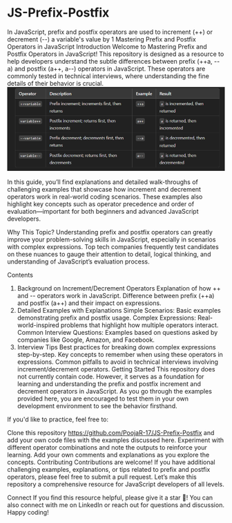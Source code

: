 # JS-Prefix-Postfix
In JavaScript, prefix and postfix operators are used to increment (++) or decrement (--) a variable's value by 1
Mastering Prefix and Postfix Operators in JavaScript
Introduction
Welcome to Mastering Prefix and Postfix Operators in JavaScript! This repository is designed as a resource to help developers understand the subtle differences between prefix (++a, --a) and postfix (a++, a--) operators in JavaScript. These operators are commonly tested in technical interviews, where understanding the fine details of their behavior is crucial.
![summary](https://github.com/PoojaR-17/JS-Prefix-Postfix/blob/main/prefix%26postfix.png)

In this guide, you’ll find explanations and detailed walk-throughs of challenging examples that showcase how increment and decrement operators work in real-world coding scenarios. These examples also highlight key concepts such as operator precedence and order of evaluation—important for both beginners and advanced JavaScript developers.

Why This Topic?
Understanding prefix and postfix operators can greatly improve your problem-solving skills in JavaScript, especially in scenarios with complex expressions. Top tech companies frequently test candidates on these nuances to gauge their attention to detail, logical thinking, and understanding of JavaScript’s evaluation process.

Contents
1. Background on Increment/Decrement Operators
Explanation of how ++ and -- operators work in JavaScript.
Difference between prefix (++a) and postfix (a++) and their impact on expressions.
2. Detailed Examples with Explanations
Simple Scenarios: Basic examples demonstrating prefix and postfix usage.
Complex Expressions: Real-world-inspired problems that highlight how multiple operators interact.
Common Interview Questions: Examples based on questions asked by companies like Google, Amazon, and Facebook.
3. Interview Tips
Best practices for breaking down complex expressions step-by-step.
Key concepts to remember when using these operators in expressions.
Common pitfalls to avoid in technical interviews involving increment/decrement operators.
Getting Started
This repository does not currently contain code. However, it serves as a foundation for learning and understanding the prefix and postfix increment and decrement operators in JavaScript. As you go through the examples provided here, you are encouraged to test them in your own development environment to see the behavior firsthand.

If you'd like to practice, feel free to:

Clone this repository https://github.com/PoojaR-17/JS-Prefix-Postfix
and add your own code files with the examples discussed here.
Experiment with different operator combinations and note the outputs to reinforce your learning.
Add your own comments and explanations as you explore the concepts.
Contributing
Contributions are welcome! If you have additional challenging examples, explanations, or tips related to prefix and postfix operators, please feel free to submit a pull request. Let’s make this repository a comprehensive resource for JavaScript developers of all levels.


Connect
If you find this resource helpful, please give it a star 🌟! You can also connect with me on LinkedIn or reach out for questions and discussion. Happy coding!













